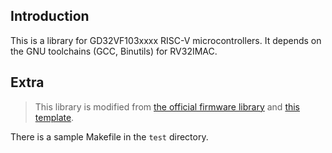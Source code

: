 ## Introduction

This is a library for GD32VF103xxxx RISC-V microcontrollers. It depends on the GNU toolchains (GCC, Binutils) for RV32IMAC.


## Extra

> This library is modified from [the official firmware library](https://www.gigadevice.com/products/microcontrollers/gd32/risc-v/) and [this template](https://github.com/WRansohoff/GD32VF103_templates).

There is a sample Makefile in the `test` directory.

